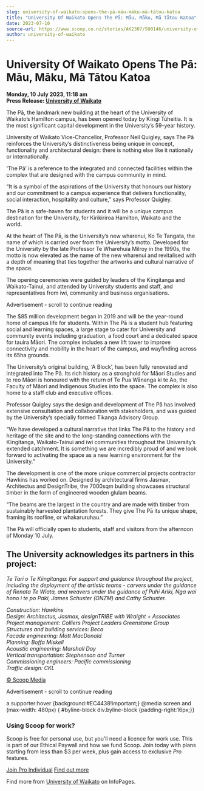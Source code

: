 ```yaml
---
slug: university-of-waikato-opens-the-pā-māu-māku-mā-tātou-katoa
title: "University Of Waikato Opens The Pā: Māu, Māku, Mā Tātou Katoa"
date: 2023-07-10
source-url: https://www.scoop.co.nz/stories/AK2307/S00146/university-of-waikato-opens-the-pa-mau-maku-ma-tatou-katoa.htm
author: university-of-waikato
---
```

University Of Waikato Opens The Pā: Māu, Māku, Mā Tātou Katoa
=============================================================

**Monday, 10 July 2023, 11:18 am**  
**Press Release: [University of Waikato](https://info.scoop.co.nz/University_of_Waikato)**

The Pā, the landmark new building at the heart of the University of Waikato’s Hamilton campus, has been opened today by Kīngi Tūheitia. It is the most significant capital development in the University’s 59-year history.

University of Waikato Vice-Chancellor, Professor Neil Quigley, says The Pā reinforces the University’s distinctiveness being unique in concept, functionality and architectural design: there is nothing else like it nationally or internationally.

‘The Pā’ is a reference to the integrated and connected facilities within the complex that are designed with the campus community in mind.

“It is a symbol of the aspirations of the University that honours our history and our commitment to a campus experience that delivers functionality, social interaction, hospitality and culture,” says Professor Quigley.

The Pā is a safe-haven for students and it will be a unique campus destination for the University, for Kirikiriroa Hamilton, Waikato and the world.

At the heart of The Pā, is the University’s new wharenui, Ko Te Tangata, the name of which is carried over from the University’s motto. Developed for the University by the late Professor Te Wharehuia Milroy in the 1990s, the motto is now elevated as the name of the new wharenui and revitalised with a depth of meaning that ties together the artworks and cultural narrative of the space.

The opening ceremonies were guided by leaders of the Kīngitanga and Waikato-Tainui, and attended by University students and staff, and representatives from iwi, community and business organisations.

Advertisement - scroll to continue reading





The $85 million development began in 2019 and will be the year-round home of campus life for students. Within The Pā is a student hub featuring social and learning spaces, a large stage to cater for University and community events including graduation, a food court and a dedicated space for tauira Māori. The complex includes a new lift tower to improve connectivity and mobility in the heart of the campus, and wayfinding across its 65ha grounds.

The University’s original building, ‘A Block’, has been fully renovated and integrated into The Pā. Its rich history as a stronghold for Māori Studies and te reo Māori is honoured with the return of Te Pua Wānanga ki te Ao, the Faculty of Māori and Indigenous Studies into the space. The complex is also home to a staff club and executive offices.

Professor Quigley says the design and development of The Pā has involved extensive consultation and collaboration with stakeholders, and was guided by the University’s specially formed Tikanga Advisory Group.

“We have developed a cultural narrative that links The Pā to the history and heritage of the site and to the long-standing connections with the Kīngitanga, Waikato-Tainui and iwi communities throughout the University’s extended catchment. It is something we are incredibly proud of and we look forward to activating the space as a new learning environment for the University.”

The development is one of the more unique commercial projects contractor Hawkins has worked on. Designed by architectural firms Jasmax, Architectus and DesignTribe, the 7000sqm building showcases structural timber in the form of engineered wooden glulam beams.

“The beams are the largest in the country and are made with timber from sustainably harvested plantation forests. They give The Pā its unique shape, framing its roofline, or whakaruruhau.”

The Pā will officially open to students, staff and visitors from the afternoon of Monday 10 July.

The University acknowledges its partners in this project:
---------------------------------------------------------

_Te Tari o Te Kiingitanga: For support and guidance throughout the project, including the deployment of the artistic teams - carvers under the guidance of Renata Te Wiata, and weavers under the guidance of Puhi Ariki, Nga wai hono i te po Paki, James Schuster (ONZM) and Cathy Schuster._

_Construction: Hawkins_  
_Design: Architectus, Jasmax, designTRIBE with Wraight + Associates_  
_Project management: Colliers Project Leaders Greenstone Group_  
_Structures and building services: Beca_  
_Facade engineering: Mott MacDonald_  
_Planning: Boffa Miskell_  
_Acoustic engineering: Marshall Day_  
_Vertical transportation: Stephenson and Turner_  
_Commissioning engineers: Pacific commissioning_   
_Traffic design: CKL_

[© Scoop Media](http://www.scoop.co.nz/about/terms.html)  

Advertisement - scroll to continue reading



a.supporter:hover {background:#EC4438!important;} @media screen and (max-width: 480px) { #byline-block div.byline-block {padding-right:16px;}}

### Using Scoop for work?

Scoop is free for personal use, but you’ll need a licence for work use. This is part of our Ethical Paywall and how we fund Scoop. Join today with plans starting from less than $3 per week, plus gain access to exclusive _Pro_ features.  
  
[Join Pro Individual](https://pro.scoop.co.nz/Individual/?from=ProIn24) [Find out more](https://pro.scoop.co.nz/using-scoop-for-work/?from=ProIn24)

Find more from [University of Waikato](https://info.scoop.co.nz/University_of_Waikato) on InfoPages.